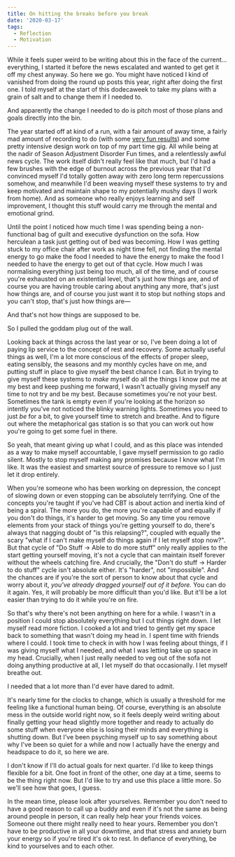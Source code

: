 ```yaml
---
title: On hitting the breaks before you break
date: '2020-03-17'
tags:
  - Reflection
  - Motivation
---
```


While it feels super weird to be writing about this in the face of the current... everything, I started it before the news escalated and wanted to get get it off my chest anyway. So here we go. You might have noticed I kind of vanished from doing the round up posts this year, right after doing the first one. I told myself at the start of this dodecaweek to take my plans with a grain of salt and to change them if I needed to.

And apparently the change I needed to do is pitch most of those plans and goals directly into the bin.

The year started off at kind of a run, with a fair amount of away time, a fairly mad amount of recording to do (with some [very fun results](https://harmonicblend.bandcamp.com/album/sandhikala-mantradeva-vocal-soundtrack-2)) and some pretty intensive design work on top of my part time gig. All while being at the nadir of Season Adjustment Disorder Fun times, and a relentlessly awful news cycle. The work itself didn't really feel like that much, but I'd had a few brushes with the edge of burnout across the previous year that I'd convinced myself I'd totally gotten away with zero long term repercussions somehow, and meanwhile I'd been weaving myself these systems to try and keep motivated and maintain shape to my potentially mushy days (I work from home). And as someone who really enjoys learning and self improvement, I thought this stuff would carry me through the mental and emotional grind.

Until the point I noticed how much time I was spending being a non-functional bag of guilt and executive dysfunction on the sofa. How herculean a task just getting out of bed was becoming. How I was getting stuck to my office chair after work as night time fell, not finding the mental energy to go make the food I needed to have the energy to make the food I needed to have the energy to get out of that cycle. How much I was normalising everything just being too much, all of the time, and of course you're exhausted on an existential level, that's just how things are, and of course you are having trouble caring about anything any more, that's just how things are, and of course you just want it to stop but nothing stops and you can't stop, that's just how things are—

And that's not how things are supposed to be.

So I pulled the goddam plug out of the wall.

Looking back at things across the last year or so, I've been doing a lot of paying lip service to the concept of rest and recovery. Some actually useful things as well, I'm a lot more conscious of the effects of proper sleep, eating sensibly, the seasons and my monthly cycles have on me, and putting stuff in place to give myself the best chance I can. But in trying to give myself these systems to _make_ myself do all the things I know put me at my best and keep pushing me forward, I wasn't actually giving myself any time to not try and be my best. Because sometimes you're not your best. Sometimes the tank is empty even if you're looking at the horizon so intently you've not noticed the blinky warning lights. Sometimes you need to just _be_ for a bit, to give yourself time to stretch and breathe. And to figure out where the metaphorical gas station is so that you can work out how you're going to get some fuel in there.

So yeah, that meant giving up what I could, and as this place was intended as a way to make myself accountable, I gave myself permission to go radio silent. Mostly to stop myself making any promises because I know what I'm like. It was the easiest and smartest source of pressure to remove so I just let it drop entirely.

When you're someone who has been working on depression, the concept of slowing down or even stopping can be absolutely terrifying. One of the concepts you're taught if you've had CBT is about action and inertia kind of being a spiral. The more you do, the more you're capable of and equally if you don't do things, it's harder to get moving. So any time you remove elements from your stack of things you're getting yourself to do, there's always that nagging doubt of "is this relapsing?", coupled with equally the scary "what if I can't make myself do things again if I let myself stop now?". But that cycle of "Do Stuff -> Able to do more stuff" only really applies to the start getting yourself moving, it's not a cycle that can maintain itself forever without the wheels catching fire. And crucially, the "Don't do stuff -> Harder to do stuff" cycle isn't absolute either. It's "harder", not "impossible". And the chances are if you're the sort of person to know about that cycle and worry about it, _you've already dragged yourself out of it before._ You can do it again. Yes, it will probably be more difficult than you'd like. But it'll be a lot easier than trying to do it while you're on fire.

So that's why there's not been anything on here for a while. I wasn't in a position I could stop absolutely everything but I cut things right down. I let myself read more fiction. I cooked a lot and tried to gently get my space back to something that wasn't doing my head in. I spent time with friends where I could. I took time to check in with how I was feeling about things, if I was giving myself what I needed, and what I was letting take up space in my head. Crucially, when I just really needed to veg out of the sofa not doing anything productive at all, I let myself do that occasionally. I let myself breathe out.

I needed that a lot more than I'd ever have dared to admit.

It's nearly time for the clocks to change, which is usually a threshold for me feeling like a functional human being. Of course, everything is an absolute mess in the outside world right now, so it feels deeply weird writing about finally getting your head slightly more together and ready to actually do some stuff when everyone else is losing their minds and everything is shutting down. But I've been psyching myself up to say something about why I've been so quiet for a while and now I actually have the energy and headspace to do it, so here we are.

I don't know if I'll do actual goals for next quarter. I'd like to keep things flexible for a bit. One foot in front of the other, one day at a time, seems to be the thing right now. But I'd like to try and use this place a little more. So we'll see how that goes, I guess.

In the mean time, please look after yourselves. Remember you don't need to have a good reason to call up a buddy and even if it's not the same as being around people in person, it can really help hear your friends voices. Someone out there might really need to hear yours. Remember you don't have to be productive in all your downtime, and that stress and anxiety burn your energy so if you're tired it's ok to rest. In defiance of everything, be kind to yourselves and to each other.
